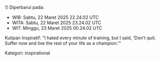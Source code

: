 ⏰ Diperbarui pada:
- WIB: Sabtu, 22 Maret 2025 22.24.02 UTC
- WITA: Sabtu, 22 Maret 2025 23.24.02 UTC
- WIT: Minggu, 23 Maret 2025 00.24.02 UTC

Kutipan Inspiratif:
"I hated every minute of training, but I said, 'Don't quit. Suffer now and live the rest of your life as a champion.'"


Kategori: inspirational

